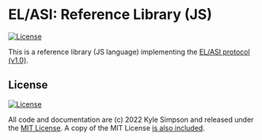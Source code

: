 # EL/ASI: Reference Library (JS)

[![License](https://img.shields.io/badge/license-MIT-a1356a)](LICENSE.txt)

This is a reference library (JS language) implementing the [EL/ASI protocol (v1.0)](https://elasi.info).

## License

[![License](https://img.shields.io/badge/license-MIT-a1356a)](LICENSE.txt)

All code and documentation are (c) 2022 Kyle Simpson and released under the [MIT License](http://getify.mit-license.org/). A copy of the MIT License [is also included](LICENSE.txt).
